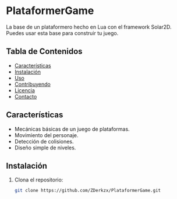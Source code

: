# PlataformerGame

La base de un plataformero hecho en Lua con el framework Solar2D. Puedes usar esta base para construir tu juego.

## Tabla de Contenidos
- [Características](#características)
- [Instalación](#instalación)
- [Uso](#uso)
- [Contribuyendo](#contribuyendo)
- [Licencia](#licencia)
- [Contacto](#contacto)

## Características
- Mecánicas básicas de un juego de plataformas.
- Movimiento del personaje.
- Detección de colisiones.
- Diseño simple de niveles.

## Instalación
1. Clona el repositorio:
   ```bash
   git clone https://github.com/ZDerkzx/PlataformerGame.git
